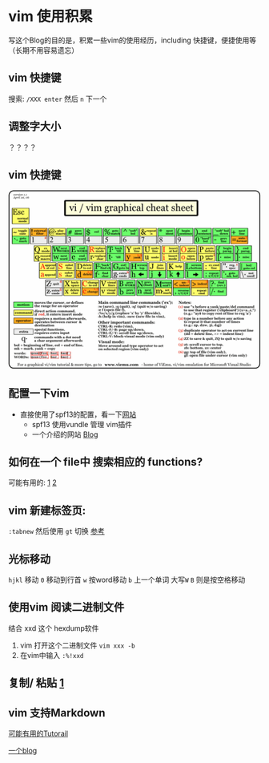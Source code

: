 # vim 使用积累
写这个Blog的目的是，积累一些vim的使用经历，including 快捷键，便捷使用等（长期不用容易遗忘）

## vim 快捷键
搜索: `/XXX enter` 然后 `n` 下一个

## 调整字大小
？？？？

## vim 快捷键
![vim_1](./images/vim_1.jpg)
## 配置一下vim 
* 直接使用了spf13的配置，看一下[网站](https://github.com/spf13/spf13-vim)
	* spf13 使用vundle 管理 vim插件 
	* 一个介绍的网站 [Blog](http://harrycode.logdown.com/tags/Vim)

## 如何在一个 file中 搜索相应的 functions? 
可能有用的: [1](http://easwy.com/blog/archives/advanced-vim-skills-cscope/) [2](http://my.oschina.net/shelllife/blog/120922)

## vim 新建标签页:
`:tabnew` 然后使用 `gt` 切换 [参考](http://www.webinno.cn/blog/article/view/44)	

## 光标移动 
`hjkl` 移动
`0` 移动到行首
`w` 按word移动    `b` 上一个单词  大写`W` `B` 则是按空格移动

## 使用vim 阅读二进制文件
结合 xxd 这个 hexdump软件 
1. vim 打开这个二进制文件 `vim xxx -b`
2. 在vim中输入 `:%!xxd`

## 复制/ 粘贴 [1](http://blog.csdn.net/nkguohao/article/details/8937695)

## vim 支持Markdown 
[可能有用的Tutorail](http://www.jianshu.com/p/24aefcd4ca93)

[一个blog](http://easwy.com/blog/archives/advanced-vim-skills-basic-move-method/)


